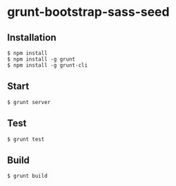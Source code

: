 # grunt-bootstrap-sass-seed

## Installation

```console
$ npm install
$ npm install -g grunt
$ npm install -g grunt-cli
```

## Start

```console
$ grunt server
```

## Test

```console
$ grunt test
```

## Build

```console
$ grunt build
```
